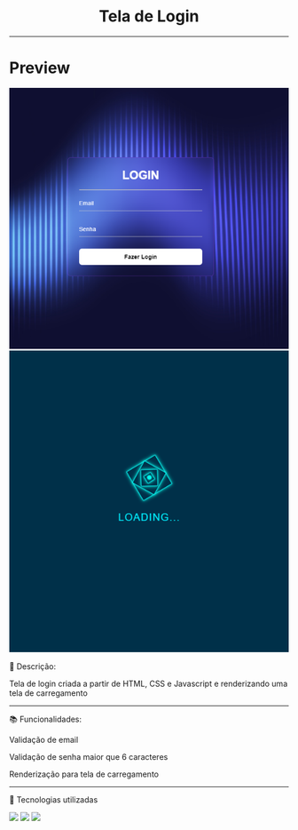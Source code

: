 <h1 align="center"> Tela de Login </h1>

<hr>

# Preview
<img src="/img/assets/preview-login.png" alt="tela-login">
<img src="/img/assets/preview-loading.png" alt="tela-carregamento">

:memo: Descrição:

<p>Tela de login criada a partir de HTML, CSS e Javascript e renderizando uma tela de carregamento</p>

<hr>

:books: Funcionalidades:

<p>Validação de email</p>
<p>Validação de senha maior que 6 caracteres</p>
<p>Renderização para tela de carregamento</p>
<hr>

:wrench: Tecnologias utilizadas

<img src="https://img.shields.io/badge/HTML5-E34F26?style=for-the-badge&logo=html5&logoColor=white"> <img src="https://img.shields.io/badge/CSS3-1572B6?style=for-the-badge&logo=css3&logoColor=white"> <img src="https://img.shields.io/badge/JavaScript-F7DF1E?style=for-the-badge&logo=javascript&logoColor=black">
